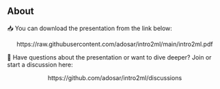 ## About

📥 You can download the presentation from the link below:
<p align="center">
  https://raw.githubusercontent.com/adosar/intro2ml/main/intro2ml.pdf
<p/> 

💬 Have questions about the presentation or want to dive deeper? Join or start a discussion here:  
<p align="center">
  https://github.com/adosar/intro2ml/discussions
</p>
